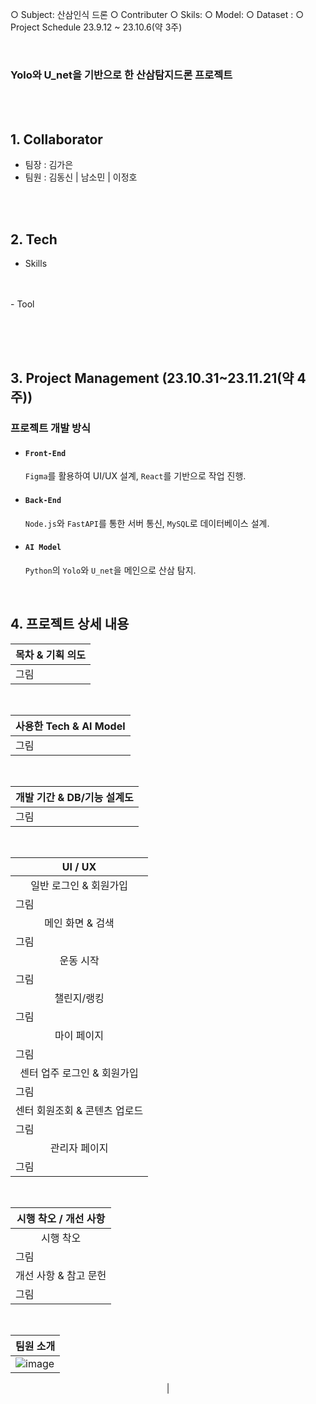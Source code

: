 ○ Subject: 산삼인식 드론
○ Contributer
○ Skils: 
○ Model: 
○ Dataset : 
○ Project Schedule 23.9.12 ~ 23.10.6(약 3주)

<br>

### <b>Yolo와 U_net을 기반으로 한 산삼탐지드론 프로젝트</b>

<br><br>

## 1. Collaborator
- 팀장 : 김가은
- 팀원 : 김동신 | 남소민 | 이정호

<br><br>

## 2. Tech
- Skills
  <br><br>
  
<br>
- Tool
  <br><br>

<br><br>

## 3. Project Management (23.10.31~23.11.21(약 4주))
### 프로젝트 개발 방식
  - #### `Front-End`

    `Figma`를 활용하여 UI/UX 설계, `React`를 기반으로 작업 진행.
    <br>
  - #### `Back-End`

    `Node.js`와 `FastAPI`를 통한 서버 통신, `MySQL`로 데이터베이스 설계.
    <br>
  - #### `AI Model`

    `Python`의 `Yolo`와 `U_net`을 메인으로 산삼 탐지.
    
    <br>


## 4. 프로젝트 상세 내용
<div align='center'>
  
  |목차 & 기획 의도|
  |---|
  |그림|
  <br>
  
  |사용한 Tech & AI Model|
  |---|
  |그림|
  <br>
  
  |개발 기간 & DB/기능 설계도|
  |---|
  |그림|
  <br>
  
  |UI / UX|
  |---|
  |<div align='center'>일반 로그인 & 회원가입</div>|
  |그림|
  |<div align='center'>메인 화면 & 검색</div>|
  |그림|
  |<div align='center'>운동 시작</div>|
  |그림|
  |<div align='center'>챌린지/랭킹</div>|
  |그림|
  |<div align='center'>마이 페이지</div>|
  |그림|
  |<div align='center'>센터 업주 로그인 & 회원가입</div>|
  |그림|
  |<div align='center'>센터 회원조회 & 콘텐츠 업로드</div>|
  |그림|
  |<div align='center'>관리자 페이지</div>|
  |그림|
  <br>
  
  |시행 착오 / 개선 사항|
  |---|
  |<div align='center'>시행 착오</div>|
  |그림|
  |<div align='center'>개선 사항 & 참고 문헌<div>|
  |그림|
  <br>
  
  |팀원 소개|
  |---|
  |![image](https://github.com/KimDong-gue/Ginseng_dectection/assets/116249934/7b8fd5cf-870f-4a73-914a-7e4e9143a8f6)
|


</div>
